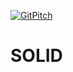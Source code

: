[![GitPitch](https://gitpitch.com/assets/badge.svg)](https://gitpitch.com/mixonz/in-60-seconds/master?grs=github)

# SOLID